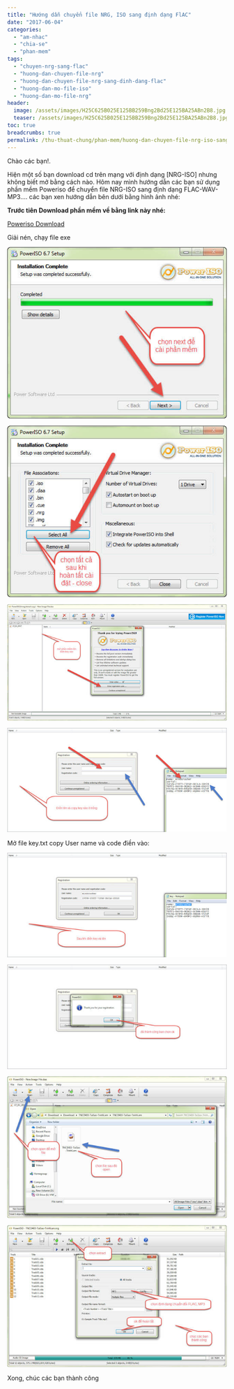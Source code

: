 ```yaml
---
title: "Hướng dẫn chuyển file NRG, ISO sang định dạng FlAC"
date: "2017-06-04"
categories: 
  - "am-nhac"
  - "chia-se"
  - "phan-mem"
tags: 
  - "chuyen-nrg-sang-flac"
  - "huong-dan-chuyen-file-nrg"
  - "huong-dan-chuyen-file-nrg-sang-dinh-dang-flac"
  - "huong-dan-mo-file-iso"
  - "huong-dan-mo-file-nrg"
header:
  image: /assets/images/H25C625B025E125BB259Bng2Bd25E125BA25ABn2B8.jpg
  teaser: /assets/images/H25C625B025E125BB259Bng2Bd25E125BA25ABn2B8.jpg
toc: true
breadcrumbs: true
permalink: /thu-thuat-chung/phan-mem/huong-dan-chuyen-file-nrg-iso-sang-dinh-dang-flac
---
```


Chào các bạn!.

Hiện một số bạn download cd trên mạng với định dạng \[NRG-ISO\] nhưng không biết mở bằng cách nào. Hôm nay mình hướng dẫn các bạn sử dụng phần mềm Poweriso để chuyển file NRG-ISO sang định dạng FLAC-WAV-MP3.... các bạn xen hướng dẫn bên dưới bằng hình ảnh nhé:

**Trước tiên Download phần mềm về bằng link này nhé:**

[Poweriso Download](http://adf.ly/1mpU4W)

Giải nén, chạy file exe

![](/assets/images/H25C625B025E125BB259Bng2Bd25E125BA25ABn2B1.jpg)

![](/assets/images/H25C625B025E125BB259Bng2Bd25E125BA25ABn2B2.jpg)

![](/assets/images/H25C625B025E125BB259Bng2Bd25E125BA25ABn2B3.jpg)

![](/assets/images/H25C625B025E125BB259Bng2Bd25E125BA25ABn2B4.jpg)

Mở file key.txt copy User name và code điền vào:

![](/assets/images/H25C625B025E125BB259Bng2Bd25E125BA25ABn2B5.jpg)

![](/assets/images/H25C625B025E125BB259Bng2Bd25E125BA25ABn2B6.jpg)

![](/assets/images/H25C625B025E125BB259Bng2Bd25E125BA25ABn2B7.jpg)

![](/assets/images/H25C625B025E125BB259Bng2Bd25E125BA25ABn2B8.jpg)

Xong, chúc các bạn thành công
